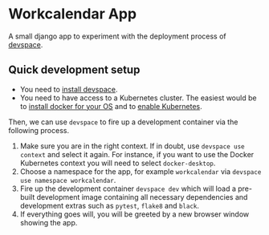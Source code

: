# Workcalendar App

A small django app to experiment with the deployment process of
[devspace](https://devspace.sh/).

## Quick development setup

- You need to [install
  devspace](https://devspace.sh/cli/docs/getting-started/installation).
- You need to have access to a Kubernetes cluster. The easiest would be to
  [install docker for your OS](https://docs.docker.com/get-docker/) and to
  [enable
  Kubernetes](https://docs.docker.com/desktop/kubernetes/#enable-kubernetes).

Then, we can use `devspace` to fire up a development container via the following
process.
1. Make sure you are in the right context. If in doubt, use `devspace use
   context` and select it again. For instance, if you want to use the Docker
   Kubernetes context you will need to select `docker-desktop`.
2. Choose a namespace for the app, for example `workcalendar` via `devspace use
   namespace workcalendar`.
3. Fire up the development container `devspace dev` which will load a pre-built
   development image containing all necessary dependencies and development
   extras such as `pytest`, `flake8` and `black`.
4. If everything goes will, you will be greeted by a new browser window showing
   the app.
